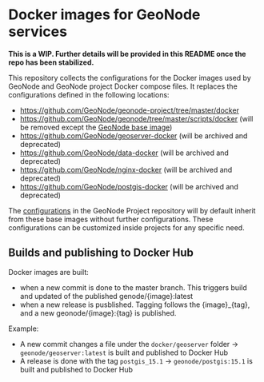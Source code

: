 # Docker images for GeoNode services
**This is a WIP. Further details will be provided in this README once the repo has been stabilized.**

This repository collects the configurations for the Docker images used by GeoNode and GeoNode project Docker compose files.
It replaces the configurations defined in the following locations:
- https://github.com/GeoNode/geonode-project/tree/master/docker
- https://github.com/GeoNode/geonode/tree/master/scripts/docker (will be removed except the [GeoNode base image](https://github.com/GeoNode/geonode/tree/master/scripts/docker/base/ubuntu))
- https://github.com/GeoNode/geoserver-docker (will be archived and deprecated)
- https://github.com/GeoNode/data-docker (will be archived and deprecated)
- https://github.com/GeoNode/nginx-docker (will be archived and deprecated)
- https://github.com/GeoNode/postgis-docker (will be archived and deprecated)

The [configurations](https://github.com/GeoNode/geonode-project/tree/master/docker) in the GeoNode Project repository will by default inherit from these base images without further configurations. These configurations can be customized inside projects for any specific need.

## Builds and publishing to Docker Hub

Docker images are built:

- when a new commit is done to the master branch. This triggers build and updated of the published genode/{image}:latest
- when a new release is pusblished. Tagging follows the {image}_{tag}, and a new geonode/{image}:{tag} is published.

Example:
 - A new commit changes a file under the `docker/geoserver` folder -> `geonode/geoserver:latest` is built and published to Docker Hub
 - A release is done with the tag `postgis_15.1` -> `geonode/postgis:15.1` is built and published to Docker Hub